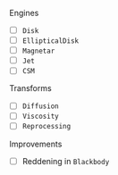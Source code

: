 Engines
- [ ] `Disk`
- [ ] `EllipticalDisk`
- [ ] `Magnetar`
- [ ] `Jet`
- [ ] `CSM`

Transforms
- [ ] `Diffusion`
- [ ] `Viscosity`
- [ ] `Reprocessing`

Improvements
- [ ] Reddening in `Blackbody`
